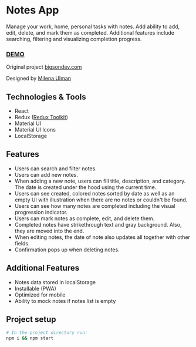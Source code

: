 # Notes App

Manage your work, home, personal tasks with notes. Add ability to add, edit, delete, and mark them as completed. Additional features include searching, filtering and visualizing completion progress.

### [DEMO](https://zipzip1312.github.io/React-Notes-App/)

Original project
[bigsondev.com](https://bigsondev.com/projects/notes-app-project/)

Designed by
[Milena Ulman](https://www.behance.net/milenaulman)

## Technologies & Tools

- React
- Redux ([Redux Toolkit](https://redux-toolkit.js.org/))
- Material UI
- Material UI Icons
- LocalStorage

## Features

- Users can search and filter notes.
- Users can add new notes.
- When adding a new note, users can fill title, description, and category. The date is created under the hood using the current time.
- Users can see created, colored notes sorted by date as well as an empty UI with illustration when there are no notes or couldn't be found.
- Users can see how many notes are completed including the visual progression indicator.
- Users can mark notes as complete, edit, and delete them.
- Completed notes have strikethrough text and gray background. Also, they are moved into the end.
- When editing notes, the date of note also updates all together with other fields.
- Confirmation pops up when deleting notes.

## Additional Features

- Notes data stored in localStorage
- Installable (PWA)
- Optimized for mobile
- Ability to mock notes if notes list is empty

## Project setup

```bash
# In the project directory run:
npm i && npm start
```

